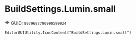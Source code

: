 # BuildSettings.Lumin.small
![](/img/BuildSettings.Lumin.small.png)
GUID: `8979687790990599924`
```
EditorGUIUtility.IconContent("BuildSettings.Lumin.small")
```
